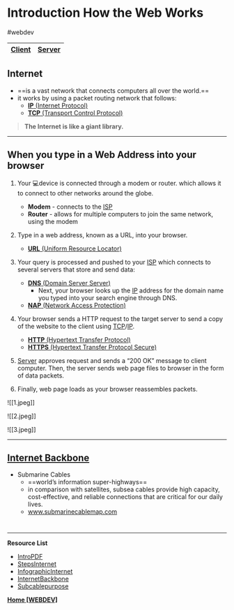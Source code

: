 # Introduction How the Web Works
#webdev 

[**Client**](Client) | **[Server](Server)** 
----   |   ----

## Internet
- ==is a vast network that connects computers all over the world.==
- it works by using a packet routing network that follows:
	- [**IP** (Internet Protocol)](IP)
	- [**TCP** (Transport Control Protocol)](TCP)

> **The Internet is like a giant library.**

---
## When you type in a Web Address into your browser
1. Your 💻device is connected through a modem or router. which allows it to connect to other networks around the globe.
	- **Modem** - connects to the [ISP](ISP)
	- **Router** - allows for multiple computers to join the same network, using the modem

2. Type in a web address, known as a URL, into your browser.
	- [**URL** (Uniform Resource Locator)](URL)

3. Your query is processed and pushed to your [ISP](ISP) which connects to several servers that store and send data:
	- [**DNS** (Domain Server Server)](DNS)
		- Next, your browser looks up the [IP](IP) address for the domain name you typed into your search engine through DNS.
	- [**NAP** (Network Access Protection)](NAP)

4. Your browser sends a HTTP request to the target server to send a copy of the website to the client using [TCP](TCP)/[IP](IP).
	- [**HTTP** (Hypertext Transfer Protocol)](HTTP)
	- [**HTTPS** (Hypertext Transfer Protocol Secure)](HTTPS)

5. [Server](Server) approves request and sends a “200 OK” message to client computer. Then, the server sends web page files to browser in the form of data packets.

6. Finally, web page loads as your browser reassembles packets.

![[1.jpeg]]

![[2.jpeg]]

![[3.jpeg]]


---
## [Internet Backbone](Internet%20Back)
- Submarine Cables
	- ==world’s information super-highways==
	- in comparison with satellites, subsea cables provide high capacity, cost-effective, and reliable connections that are critical for our daily lives.
	- www.submarinecablemap.com


# 
---
**Resource List**
 - [IntroPDF](https://drive.google.com/file/d/1dvDs5SzDasugQaIA1afCobvmSF2IYE2Z/view)
- [StepsInternet](https://www.hp.com/us-en/shop/tech-takes/how-does-the-internet-work#:~:text=It%20works%20by%20using%20a,where%20you%27re%20using%20it.)
- [InfographicInternet](https://imgur.com/a/tQfXE5b)
- [InternetBackbone](https://www.techopedia.com/definition/20115/internet-backbone)
- [Subcablepurpose](https://www.google.com/search?q=submarine+cable+purpose&oq=submarine+cable+purpose&aqs=edge..69i57j0i390l5j69i64.6223j0j1&sourceid=chrome&ie=UTF-8)


**[Home [WEBDEV]](WEBDEV11)**